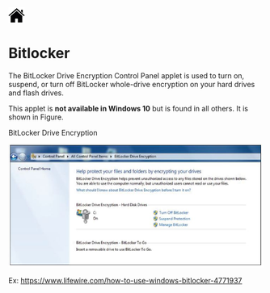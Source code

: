 [![Home](/img/home.jpg)](1.6_OS_win_ControlPanel.md)

# Bitlocker
The BitLocker Drive Encryption Control Panel applet is used to turn on, suspend, or turn
off BitLocker whole-drive encryption on your hard drives and flash drives.

 This applet is
**not available in Windows 10** but is found in all others. It is shown in Figure.

BitLocker Drive Encryption

![Home](/img/f1.6_CP_bitlocker.jpg)

Ex: https://www.lifewire.com/how-to-use-windows-bitlocker-4771937



